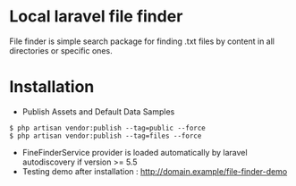 # Local laravel file finder

File finder is simple search package for finding .txt files by content in all directories or specific ones.


# Installation

- Publish Assets and Default Data Samples

```
$ php artisan vendor:publish --tag=public --force
$ php artisan vendor:publish --tag=files --force

```

- FineFinderService provider is loaded automatically by laravel autodiscovery if version >= 5.5
- Testing demo after installation : http://domain.example/file-finder-demo
